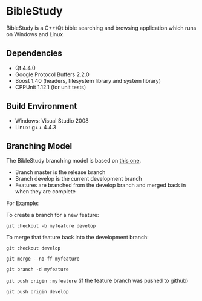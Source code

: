 BibleStudy
==========
BibleStudy is a C++/Qt bible searching and browsing application which runs on Windows and Linux.

Dependencies
------------
* Qt 4.4.0
* Google Protocol Buffers 2.2.0
* Boost 1.40 (headers, filesystem library and system library)
* CPPUnit 1.12.1 (for unit tests)

Build Environment
-----------------
* Windows: Visual Studio 2008
* Linux: g++ 4.4.3

Branching Model
---------------
The BibleStudy branching model is based on [this one](http://nvie.com/posts/a-successful-git-branching-model/).

* Branch master is the release branch
* Branch develop is the current development branch
* Features are branched from the develop branch and merged back in when they are complete

For Example:

To create a branch for a new feature:

`git checkout -b myfeature develop`

To merge that feature back into the development branch:

`git checkout develop`

`git merge --no-ff myfeature`

`git branch -d myfeature`

`git push origin :myfeature` (if the feature branch was pushed to github)

`git push origin develop`
